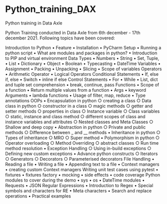 # Python_training_DAX
Python training in Data Axle

Python Training conducted in Data Axle from 6th december - 17th december 2021.
Following topics have been covered: 

Introduction to Python
	•   Feature
	•   Installation
	•   PyCharm Setup
	•   Running a python script
	•   What are modules and packages in python?
	•   Introduction to PIP and virtual environment
Data Types
	•   Numbers
	•   String
	•   Set, Tuple,
	•   List
	•   Dictionary
	•   Object
	•   Boolean
	•   Typecasting
	•   DateTime
Variables
	•   Assignment
	•   Packing
	•   Unpacking
	•   Slicing
	•   Scope of variables
Operators
	•   Arithmetic Operator
	•   Logical Operators
Conditional Statements
	•   If, else if, else
	•   Switch
	•   inline if else
Control Statements
	•   For
	•   While
	•   List, dict and tuple set comprehension
	•   break, continue, pass
Functions
	•   Scope of a function
	•   Return multiple values from a function
	•   Args
	•   keyword Arguments
	•   lambda functions
	•   Usage of filter, map, reduce
	•   Type annotations
OOPs
	•   Encapsulation in python
		○     creating a class
		○     Data class in python
		○     constructor in a class
		○     magic methods
		○     getter and setter methods
		○     properties in class
		○     Instance variable
		○     Class variables
		○     static, instance and class method
		○     different scopes of class and instance variables and attributes
		○     Nested classes and Meta Classes
		○     Shallow and deep copy
	•   Abstraction in python
		○     Private and public methods
		○     Difference between _ and __ methods
	•   Inheritance in python
		○     Types of inheritance
		○     MRO
		○     Super method
	•   Polymorphism in python
		○     Operator overloading
		○     Method Overriding
		○     abstract classes
		○     Run time method resolution
	• Exception Handling
		○   Using in-build exceptions
		○   Defining new custom exceptions
	• Advance python constructs
		○   Iterators
		○   Generators
		○   Decorators
		○   Parameterised decorators
File Handling
	•   Reading a file
	•   Writing a file
	•   Appending text to a file
	•   Context managers
	•   creating custom Context managers
Writing unit test cases using pytest
	•   fixtures
	•   fixtures factory
	•   mocking
	•   side effects
	•   code coverage
Python modules to cover during the demo
	•   sys
	•   os
	•   DateTime modules
	•   Requests
	•   JSON
Regular Expressions
	•   Introduction to Regex
	•   Special symbols and characters for RE
	•   Meta characters
	•   Search and replace operations
	•   Practical examples
